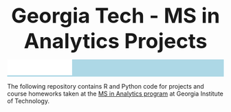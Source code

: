 
<p align="center">
<b><font size="7">Georgia Tech - MS in Analytics Projects</font></b>
<br>
  
  <div style="background-color:lightblue">
  <img src="ms-analytics-solid-2lines-white_0.png" width= "30%" height= "30%">
</div>

</p>

The following repository contains R and Python code for projects and course homeworks taken at the <a href="https://www.analytics.gatech.edu/">MS in Analytics program</a> at Georgia Institute of Technology.
